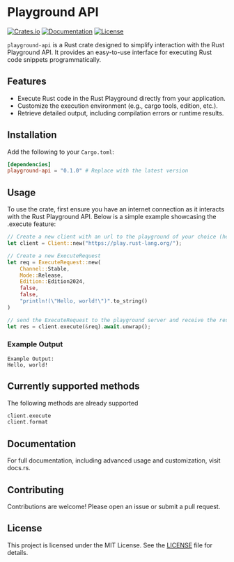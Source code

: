 # Playground API

[![Crates.io](https://img.shields.io/crates/v/playground-api.svg)](https://crates.io/crates/playground-api)
[![Documentation](https://docs.rs/playground-api/badge.svg)](https://docs.rs/playground-api)
[![License](https://img.shields.io/crates/l/playground-api.svg)](LICENSE)

`playground-api` is a Rust crate designed to simplify interaction with the Rust Playground API. It provides an easy-to-use interface for executing Rust code snippets programmatically.

## Features

- Execute Rust code in the Rust Playground directly from your application.
- Customize the execution environment (e.g., cargo tools, edition, etc.).
- Retrieve detailed output, including compilation errors or runtime results.

## Installation

Add the following to your `Cargo.toml`:

```toml
[dependencies]
playground-api = "0.1.0" # Replace with the latest version
```

## Usage

To use the crate, first ensure you have an internet connection as it interacts with the Rust Playground API. Below is a simple example showcasing the .execute feature:

```rust
// Create a new client with an url to the playground of your choice (here the official one)
let client = Client::new("https://play.rust-lang.org/");

// Create a new ExecuteRequest
let req = ExecuteRequest::new(
    Channel::Stable, 
    Mode::Release, 
    Edition::Edition2024, 
    false, 
    false, 
    "println!(\"Hello, world!\")".to_string()
)

// send the ExecuteRequest to the playground server and receive the result
let res = client.execute(&req).await.unwrap();
```

### Example Output

    Example Output:
    Hello, world!

## Currently supported methods

The following methods are already supported

```rust
client.execute
client.format
```

## Documentation

For full documentation, including advanced usage and customization, visit docs.rs.

## Contributing

Contributions are welcome! Please open an issue or submit a pull request.

## License

This project is licensed under the MIT License. See the [LICENSE](https://github.com/kingananas20/playground-api/LICENSE) file for details.